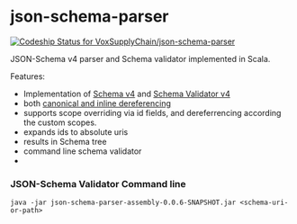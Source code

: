 json-schema-parser
==================

[ ![Codeship Status for VoxSupplyChain/json-schema-parser](https://codeship.com/projects/e3850ac0-5ba4-0132-98f4-0ea003043705/status)](https://codeship.com/projects/50584)

JSON-Schema v4 parser and Schema validator implemented in Scala.

Features:

 * Implementation of [Schema v4](http://json-schema.org/latest/json-schema-core.html) and [Schema Validator v4](http://json-schema.org/latest/json-schema-validation.html)
 * both [canonical and inline dereferencing](http://json-schema.org/latest/json-schema-core.html#anchor30)
 * supports scope overriding via id fields, and dereferrencing according the custom scopes.
 * expands ids to absolute uris
 * results in Schema tree
 * command line schema validator
 * 
 
 
 
 ### JSON-Schema Validator Command line
 
    java -jar json-schema-parser-assembly-0.0.6-SNAPSHOT.jar <schema-uri-or-path>
    
 